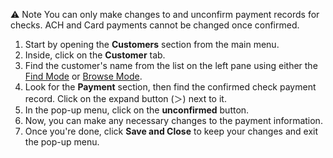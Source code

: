 ⚠️ Note
You can only make changes to and unconfirm payment records for checks. ACH and Card payments cannot be changed once confirmed.

1. Start by opening the **Customers** section from the main menu.
2. Inside, click on the **Customer** tab.
3. Find the customer's name from the list on the left pane using either the [Find Mode](Find%20Mode.md) or [Browse Mode](Browse%20Mode.md).
4. Look for the **Payment** section, then find the confirmed check payment record. Click on the expand button (＞) next to it.
5. In the pop-up menu, click on the **unconfirmed** button. 
6. Now, you can make any necessary changes to the payment information. 
7. Once you're done, click **Save and Close** to keep your changes and exit the pop-up menu. 